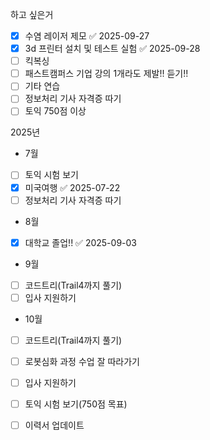 하고 싶은거
- [x] 수염 레이저 제모 ✅ 2025-09-27
- [x] 3d 프린터 설치 및 테스트 실험 ✅ 2025-09-28
- [ ] 킥복싱
- [ ] 패스트캠퍼스 기업 강의 1개라도 제발!! 듣기!!
- [ ] 기타 연습
- [ ] 정보처리 기사 자격증 따기
- [ ] 토익 750점 이상

2025년
- 7월
- [ ] 토익 시험 보기
- [x] 미국여행 ✅ 2025-07-22
- [ ] 정보처리 기사 자격증 따기

- 8월
- [x] 대학교 졸업!! ✅ 2025-09-03

- 9월
- [ ] 코드트리(Trail4까지 풀기)
- [ ] 입사 지원하기

- 10월
- [ ] 코드트리(Trail4까지 풀기)
- [ ] 로봇심화 과정 수업 잘 따라가기
- [ ] 입사 지원하기
- [ ] 토익 시험 보기(750점 목표)
- [ ] 이력서 업데이트


